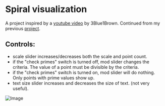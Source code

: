 # Spiral visualization

A project inspired by a [youtube video](https://www.youtube.com/watch?v=EK32jo7i5LQ) by 3Blue1Brown. Continued from my previous [project](https://github.com/Willisburg/willisburg.github.io/tree/main/gridspiral).

## Controls:
- scale slider increases/decreases both the scale and point count.
- if the "check primes" switch is turned off, mod slider changes the criteria. The value of a point must be divisible by the criteria.
- if the "check primes" switch is turned on, mod slider will do nothing. Only points with prime values show up.
- text size slider increases and decreases the size of text. (not very useful).

![Image](https://i.imgur.com/Bo6crMQ.png)
